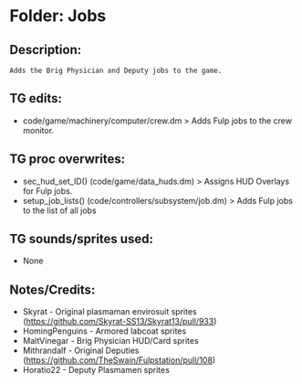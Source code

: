 # Folder: Jobs

## Description:

	Adds the Brig Physician and Deputy jobs to the game.

## TG edits:

- code/game/machinery/computer/crew.dm > Adds Fulp jobs to the crew monitor.

## TG proc overwrites:

- sec_hud_set_ID() (code/game/data_huds.dm) > Assigns HUD Overlays for Fulp jobs.
- setup_job_lists() (code/controllers/subsystem/job.dm) > Adds Fulp jobs to the list of all jobs

## TG sounds/sprites used:

- None

## Notes/Credits:

- Skyrat - Original plasmaman envirosuit sprites (https://github.com/Skyrat-SS13/Skyrat13/pull/933)
- HomingPenguins - Armored labcoat sprites
- MaltVinegar - Brig Physician HUD/Card sprites
- Mithrandalf - Original Deputies (https://github.com/TheSwain/Fulpstation/pull/108)
- Horatio22 - Deputy Plasmamen sprites
